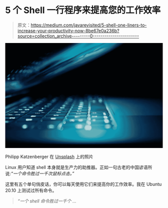 # 5 个 Shell 一行程序来提高您的工作效率

> 原文：<https://medium.com/javarevisited/5-shell-one-liners-to-increase-your-productivity-now-8be67e0a236b?source=collection_archive---------0----------------------->

[![](img/d1f71f335357180b696d68c29d0629d5.png)](https://www.java67.com/2020/07/top-5-courses-to-learn-linux-in-depth.html)

Philipp Katzenberger 在 [Unsplash](https://unsplash.com/collections/1586700/command-line?utm_source=unsplash&utm_medium=referral&utm_content=creditCopyText) 上的照片

Linux 用户知道 shell 本身就是生产力的助推器。正如一句古老的中国谚语所说:*“一个命令胜过一千次鼠标点击。”*

这里有五个单句俏皮话，你可以每天使用它们来提高你的工作效率。我在 Ubuntu 20.10 上测试过所有命令。

> *“一个 shell 命令胜过一千个* …